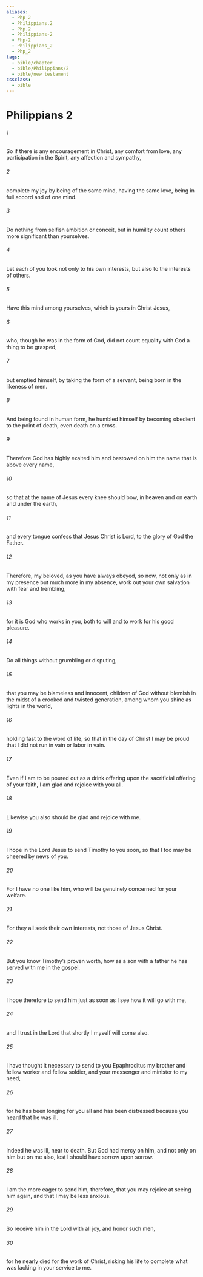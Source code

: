 ```yaml
---
aliases:
  - Php 2
  - Philippians.2
  - Php.2
  - Philippians-2
  - Php-2
  - Philippians_2
  - Php_2
tags:
  - bible/chapter
  - bible/Philippians/2
  - bible/new testament
cssclass:
  - bible
---
```


# Philippians 2

###### 1
So if there is any encouragement in Christ, any comfort from love, any participation in the Spirit, any affection and sympathy,
###### 2
complete my joy by being of the same mind, having the same love, being in full accord and of one mind.
###### 3
Do nothing from selfish ambition or conceit, but in humility count others more significant than yourselves.
###### 4
Let each of you look not only to his own interests, but also to the interests of others.
###### 5
Have this mind among yourselves, which is yours in Christ Jesus,
###### 6
who, though he was in the form of God, did not count equality with God a thing to be grasped,
###### 7
but emptied himself, by taking the form of a servant, being born in the likeness of men.
###### 8
And being found in human form, he humbled himself by becoming obedient to the point of death, even death on a cross.
###### 9
Therefore God has highly exalted him and bestowed on him the name that is above every name,
###### 10
so that at the name of Jesus every knee should bow, in heaven and on earth and under the earth,
###### 11
and every tongue confess that Jesus Christ is Lord, to the glory of God the Father.
###### 12
Therefore, my beloved, as you have always obeyed, so now, not only as in my presence but much more in my absence, work out your own salvation with fear and trembling,
###### 13
for it is God who works in you, both to will and to work for his good pleasure.
###### 14
Do all things without grumbling or disputing,
###### 15
that you may be blameless and innocent, children of God without blemish in the midst of a crooked and twisted generation, among whom you shine as lights in the world,
###### 16
holding fast to the word of life, so that in the day of Christ I may be proud that I did not run in vain or labor in vain.
###### 17
Even if I am to be poured out as a drink offering upon the sacrificial offering of your faith, I am glad and rejoice with you all.
###### 18
Likewise you also should be glad and rejoice with me.
###### 19
I hope in the Lord Jesus to send Timothy to you soon, so that I too may be cheered by news of you.
###### 20
For I have no one like him, who will be genuinely concerned for your welfare.
###### 21
For they all seek their own interests, not those of Jesus Christ.
###### 22
But you know Timothy’s proven worth, how as a son with a father he has served with me in the gospel.
###### 23
I hope therefore to send him just as soon as I see how it will go with me,
###### 24
and I trust in the Lord that shortly I myself will come also.
###### 25
I have thought it necessary to send to you Epaphroditus my brother and fellow worker and fellow soldier, and your messenger and minister to my need,
###### 26
for he has been longing for you all and has been distressed because you heard that he was ill.
###### 27
Indeed he was ill, near to death. But God had mercy on him, and not only on him but on me also, lest I should have sorrow upon sorrow.
###### 28
I am the more eager to send him, therefore, that you may rejoice at seeing him again, and that I may be less anxious.
###### 29
So receive him in the Lord with all joy, and honor such men,
###### 30
for he nearly died for the work of Christ, risking his life to complete what was lacking in your service to me.


